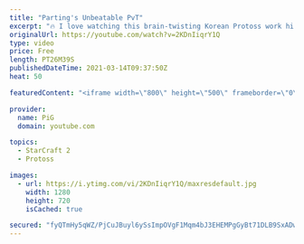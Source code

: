 ```yaml
---
title: "Parting's Unbeatable PvT"
excerpt: "🔥 I love watching this brain-twisting Korean Protoss work his magic against Terrans right now 🐷 Support PiG: https://www.pigstarcraft.com/support/  🔥 Book of Filth 2.0: https://docs.google.com/document/d/1GbpZ-qjoUQ42ZwVsmk3cYgLZ1WYNcLc9l6KUo-Zuudk/edit?usp=sharing 🔥 GSL game vs Cure in ST 2: https://www.youtube.com/watch?v=qhf_UWUyc0Y&t=351s&ab_channel=AfreecaTVeSports"
originalUrl: https://youtube.com/watch?v=2KDnIiqrY1Q
type: video
price: Free
length: PT26M39S
publishedDateTime: 2021-03-14T09:37:50Z
heat: 50

featuredContent: "<iframe width=\"800\" height=\"500\" frameborder=\"0\" src=\"https://www.youtube.com/embed/2KDnIiqrY1Q\" allow=\"accelerometer; autoplay; encrypted-media; gyroscope; picture-in-picture\" allowfullscreen></iframe>"

provider:
  name: PiG
  domain: youtube.com

topics:
  - StarCraft 2
  - Protoss

images:
  - url: https://i.ytimg.com/vi/2KDnIiqrY1Q/maxresdefault.jpg
    width: 1280
    height: 720
    isCached: true

secured: "fyQTmHy5qWZ/PjCuJBuyl6ySsImpOVgF1Mqm4bJ3EHEMPgGyBt71DLB9SxADw0GITQY4+Wz/hKtXhpjuekhA4RWOruaL+SsKtr/T1dAg954Op9utoTFLi4qZ+3jkoBfGH2Oq5s5C1O++yoW7TvG5JHSu2kzV0AdHa/PFU+xedO34mmPRfkpf87SIaJ3Z8qusycqw7WwFLYkbZwfikSh7MiRy3Q5rWLjuW+zcrtuFGRE3PMPdBcX5LbcKcMkGREyvdU3J+bFnsRxFU/PxGxfmhSn6ATv7trxpk8uT67YAJhT5W1XcFEuXbjxkDuKKfz9fuIe3kOWH4OKdf9w9TML8czVgBHZEP5fSfKB4WOiAesLz4hExV3uroOLt51nDIT0JuZjkp1g78uYk77cAOFRbjGXN39iAiwAbeX5fB3EbJuc=;njfL5k01m6TGSviWAaa/1A=="
---
```


